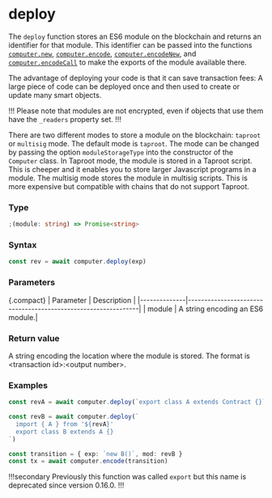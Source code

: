 # deploy

The `deploy` function stores an ES6 module on the blockchain and returns an identifier for that module. This identifier can be passed into the functions [`computer.new`](./new.md), [`computer.encode`](./encode.md), [`computer.encodeNew`](./encodeNew.md), and [`computer.encodeCall`](./encodeCall.md) to make the exports of the module available there.

The advantage of deploying your code is that it can save transaction fees: A large piece of code can be deployed once and then used to create or update many smart objects.

!!!
Please note that modules are not encrypted, even if objects that use them have the `_readers` property set.
!!!

There are two different modes to store a module on the blockchain: `taproot` or `multisig` mode. The default mode is `taproot`. The mode can be changed by passing the option `moduleStorageType` into the constructor of the `Computer` class. In Taproot mode, the module is stored in a Taproot script. This is cheeper and it enables you to store larger Javascript programs in a module. The multisig mode stores the module in multisig scripts. This is more expensive but compatible with chains that do not support Taproot.

### Type

```ts
;(module: string) => Promise<string>
```

### Syntax

```js
const rev = await computer.deploy(exp)
```

### Parameters

{.compact}
| Parameter | Description |
|--------------|---------------------------------------------------------------|
| module | A string encoding an ES6 module.|

### Return value

A string encoding the location where the module is stored. The format is \<transaction id\>:\<output number\>.

### Examples

```ts
const revA = await computer.deploy(`export class A extends Contract {}`)

const revB = await computer.deploy(`
  import { A } from '${revA}'
  export class B extends A {}
`)

const transition = { exp: `new B()`, mod: revB }
const tx = await computer.encode(transition)
```

!!!secondary
Previously this function was called `export` but this name is deprecated since version 0.16.0.
!!!
